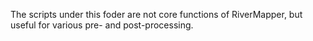 The scripts under this foder are not core functions of RiverMapper,
but useful for various pre- and post-processing.